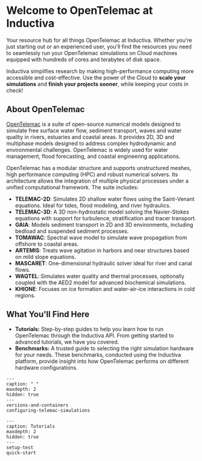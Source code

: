 # Welcome to OpenTelemac at Inductiva
Your resource hub for all things OpenTelemac at Inductiva. Whether you're just starting out or an experienced user, you'll find the resources you need to seamlessly run your OpenTelemac simulations on Cloud machines equipped with hundreds of cores and terabytes of disk space.

Inductiva simplifies research by making high-performance computing more accessible and cost-effective. Use the power of the Cloud to **scale your simulations** and **finish your projects sooner**, while keeping your costs in check! 

## About OpenTelemac
[OpenTelemac](https://www.opentelemac.org) is a suite of open-source numerical models designed to 
simulate free surface water flow, sediment transport, waves and water quality in rivers, 
estuaries and coastal areas. It provides 2D, 3D and multiphase models designed to address 
complex hydrodynamic and environmental challenges. OpenTelemac is widely used for water management, 
flood forecasting, and coastal engineering applications.

OpenTelemac has a modular structure and supports unstructured meshes, high performance computing (HPC) and robust numerical solvers. Its architecture allows the integration of multiple physical processes under a unified computational framework. The suite includes:
- **TELEMAC-2D**: Simulates 2D shallow water flows using the Saint-Venant equations. Ideal for tides, flood modeling, and river hydraulics.
- **TELEMAC-3D**: A 3D non-hydrostatic model solving the Navier-Stokes equations with support for turbulence, stratification and tracer transport.
- **GAIA**: Models sediment transport in 2D and 3D environments, including bedload and suspended sediment processes.
- **TOMAWAC**: Spectral wave model to simulate wave propagation from offshore to coastal areas.
- **ARTEMIS**: Treats wave agitation in harbors and near structures based on mild slope equations.
- **MASCARET**: One-dimensional hydraulic solver ideal for river and canal flows.
- **WAQTEL**: Simulates water quality and thermal processes, optionally coupled with the AED2 model for advanced biochemical simulations.
- **KHIONE**: Focuses on ice formation and water-air-ice interactions in cold regions.

## What You'll Find Here
- **Tutorials:** Step-by-step guides to help you learn how to run OpenTelemac through the Inductiva API. From getting started to advanced tutorials, we have you covered.
- **Benchmarks:** A trusted guide to selecting the right simulation hardware for your needs. These benchmarks, conducted using the Inductiva platform, provide insight into how OpenTelemac performs on different hardware configurations.


```{toctree}
---
caption: " "
maxdepth: 2
hidden: true
---
versions-and-containers
configuring-telemac-simulations
```

```{toctree}
---
caption: Tutorials
maxdepth: 2
hidden: true
---
setup-test
quick-start
```
